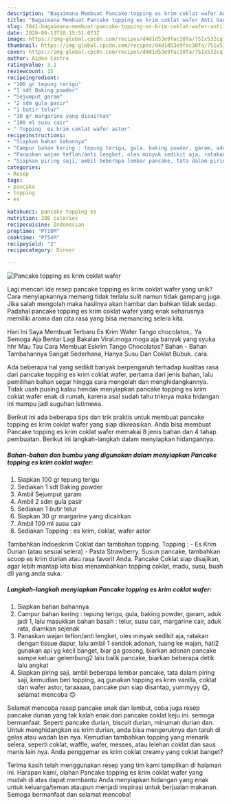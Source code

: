 ```yaml
---
description: "Bagaimana Membuat Pancake topping es krim coklat wafer Anti Gagal"
title: "Bagaimana Membuat Pancake topping es krim coklat wafer Anti Gagal"
slug: 3041-bagaimana-membuat-pancake-topping-es-krim-coklat-wafer-anti-gagal
date: 2020-09-13T18:15:51.073Z
image: https://img-global.cpcdn.com/recipes/d4d1d53e9fac30fa/751x532cq70/pancake-topping-es-krim-coklat-wafer-foto-resep-utama.jpg
thumbnail: https://img-global.cpcdn.com/recipes/d4d1d53e9fac30fa/751x532cq70/pancake-topping-es-krim-coklat-wafer-foto-resep-utama.jpg
cover: https://img-global.cpcdn.com/recipes/d4d1d53e9fac30fa/751x532cq70/pancake-topping-es-krim-coklat-wafer-foto-resep-utama.jpg
author: Aiden Castro
ratingvalue: 3.1
reviewcount: 15
recipeingredient:
- "100 gr tepung terigu"
- "1 sdt Baking powder"
- "Sejumput garam"
- "2 sdm gula pasir"
- "1 butir telur"
- "30 gr margarine yang dicairkan"
- "100 ml susu cair"
- " Topping  es krim coklat wafer astor"
recipeinstructions:
- "Siapkan bahan bahannya"
- "Campur bahan kering : tepung terigu, gula, baking powder, garam, aduk jadi 1, lalu masukkan bahan basah : telur, susu cair, margarine cair, aduk rata, diamkan sejenak"
- "Panaskan wajan teflon/anti lengket, oles minyak sedikit aja, ratakan dengan tissue dapur, lalu ambil 1 sendok adonan, tuang ke wajan, hati2 gunakan api yg kecil banget, biar ga gosong, biarkan adonan pancake sampe keluar gelembung2 lalu balik pancake, biarkan beberapa detik lalu angkat"
- "Siapkan piring saji, ambil beberapa lembar pancake, tata dalam piring saji, kemudian beri topping, aq gunakan topping es krim vanilla, coklat dan wafer astor, taraaaaa, pancake pun siap disantap, yummyyy 😋, selamat mencoba 😊"
categories:
- Resep
tags:
- pancake
- topping
- es

katakunci: pancake topping es 
nutrition: 288 calories
recipecuisine: Indonesian
preptime: "PT18M"
cooktime: "PT54M"
recipeyield: "2"
recipecategory: Dinner

---
```



![Pancake topping es krim coklat wafer](https://img-global.cpcdn.com/recipes/d4d1d53e9fac30fa/751x532cq70/pancake-topping-es-krim-coklat-wafer-foto-resep-utama.jpg)

Lagi mencari ide resep pancake topping es krim coklat wafer yang unik? Cara menyiapkannya memang tidak terlalu sulit namun tidak gampang juga. Jika salah mengolah maka hasilnya akan hambar dan bahkan tidak sedap. Padahal pancake topping es krim coklat wafer yang enak seharusnya memiliki aroma dan cita rasa yang bisa memancing selera kita.

Hari Ini Saya Membuat Terbaru Es Krim Wafer Tango chocolatos,. Ya Semoga Aja Bentar Lagi Bakalan Viral.moga moga aja banyak yang syuka hhr Mau Tau Cara Membuat Eskrim Tango Chocolatos? Bahan - Bahan Tambahannya Sangat Sederhana, Hanya Susu Dan Coklat Bubuk. cara.

Ada beberapa hal yang sedikit banyak berpengaruh terhadap kualitas rasa dari pancake topping es krim coklat wafer, pertama dari jenis bahan, lalu pemilihan bahan segar hingga cara mengolah dan menghidangkannya. Tidak usah pusing kalau hendak menyiapkan pancake topping es krim coklat wafer enak di rumah, karena asal sudah tahu triknya maka hidangan ini mampu jadi suguhan istimewa.


Berikut ini ada beberapa tips dan trik praktis untuk membuat pancake topping es krim coklat wafer yang siap dikreasikan. Anda bisa membuat Pancake topping es krim coklat wafer memakai 8 jenis bahan dan 4 tahap pembuatan. Berikut ini langkah-langkah dalam menyiapkan hidangannya.

<!--inarticleads1-->

##### Bahan-bahan dan bumbu yang digunakan dalam menyiapkan Pancake topping es krim coklat wafer:

1. Siapkan 100 gr tepung terigu
1. Sediakan 1 sdt Baking powder
1. Ambil Sejumput garam
1. Ambil 2 sdm gula pasir
1. Sediakan 1 butir telur
1. Siapkan 30 gr margarine yang dicairkan
1. Ambil 100 ml susu cair
1. Sediakan  Topping : es krim, coklat, wafer astor


Tambahkan Indoeskrim Coklat dan tambahan topping. Topping : - Es Krim Durian (atau sesuai selera) - Pasta Strawberry. Susun pancake, tambahkan scoop es krim durian atau rasa favorit Anda. Pancake Coklat siap disajikan, agar lebih mantap kita bisa menambahkan topping coklat, madu, susu, buah dll yang anda suka. 

<!--inarticleads2-->

##### Langkah-langkah menyiapkan Pancake topping es krim coklat wafer:

1. Siapkan bahan bahannya
1. Campur bahan kering : tepung terigu, gula, baking powder, garam, aduk jadi 1, lalu masukkan bahan basah : telur, susu cair, margarine cair, aduk rata, diamkan sejenak
1. Panaskan wajan teflon/anti lengket, oles minyak sedikit aja, ratakan dengan tissue dapur, lalu ambil 1 sendok adonan, tuang ke wajan, hati2 gunakan api yg kecil banget, biar ga gosong, biarkan adonan pancake sampe keluar gelembung2 lalu balik pancake, biarkan beberapa detik lalu angkat
1. Siapkan piring saji, ambil beberapa lembar pancake, tata dalam piring saji, kemudian beri topping, aq gunakan topping es krim vanilla, coklat dan wafer astor, taraaaaa, pancake pun siap disantap, yummyyy 😋, selamat mencoba 😊


Selamat mencoba resep pancake enak dan lembut, coba juga resep pancake durian yang tak kalah enak dari pancake coklat keju ini. semoga bermanfaat. Seperti pancake durian, biscuit durian, minuman durian dan. Untuk menghidangkan es krim durian, anda bisa mengeruknya dan taruh di gelas atau wadah lain nya. Kemudian tambahkan topping yang menarik selera, seperti coklat, waffle, wafer, messes, atau lelehan coklat dan saus manis lain nya. Anda penggemar es krim coklat creamy yang coklat banget? 

Terima kasih telah menggunakan resep yang tim kami tampilkan di halaman ini. Harapan kami, olahan Pancake topping es krim coklat wafer yang mudah di atas dapat membantu Anda menyiapkan hidangan yang enak untuk keluarga/teman ataupun menjadi inspirasi untuk berjualan makanan. Semoga bermanfaat dan selamat mencoba!
